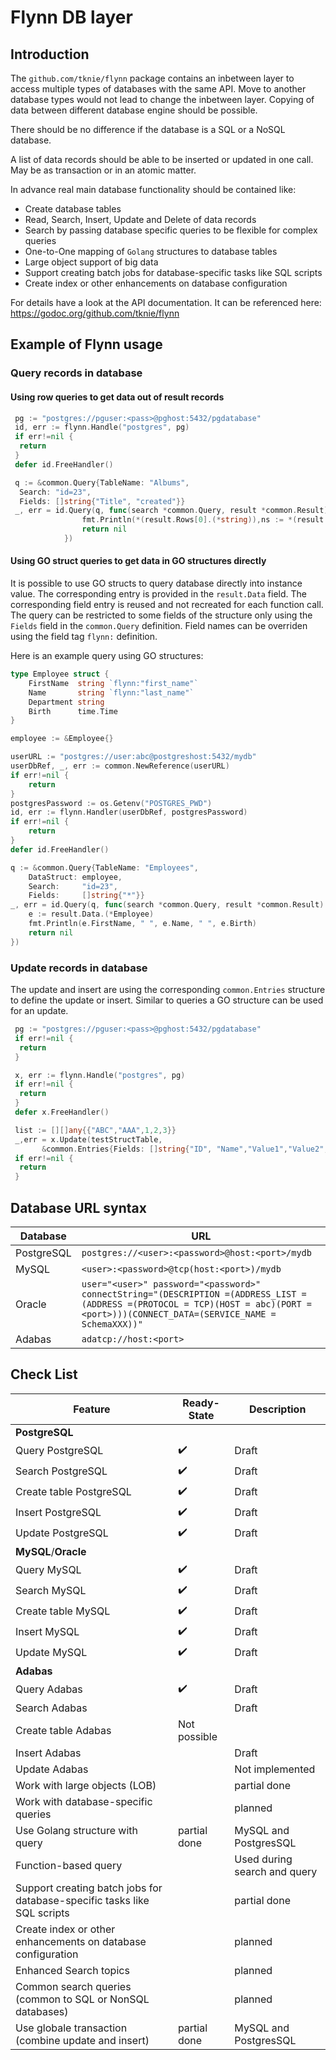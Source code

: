 # Flynn DB layer

## Introduction

The `github.com/tknie/flynn` package contains an inbetween layer to access multiple types of databases with the same API. Move to another database types would not lead to change the inbetween layer.
Copying of data between different database engine should be possible.

There should be no difference if the database is a SQL or a NoSQL database.

A list of data records should be able to be inserted or updated in one call. May be as transaction or in an atomic matter.

In advance real main database functionality should be contained like:

* Create database tables
* Read, Search, Insert, Update and Delete of data records
* Search by passing database specific queries to be flexible for complex queries
* One-to-One mapping of `Golang` structures to database tables
* Large object support of big data
* Support creating batch jobs for database-specific tasks like SQL scripts
* Create index or other enhancements on database configuration

For details have a look at the API documentation. It can be referenced here: <https://godoc.org/github.com/tknie/flynn>

## Example of Flynn usage

### Query records in database

#### Using row queries to get data out of result records

```go
 pg := "postgres://pguser:<pass>@pghost:5432/pgdatabase"
 id, err := flynn.Handle("postgres", pg)
 if err!=nil {
  return
 }
 defer id.FreeHandler()

 q := &common.Query{TableName: "Albums",
  Search: "id=23",
  Fields: []string{"Title", "created"}}
 _, err = id.Query(q, func(search *common.Query, result *common.Result) error {
                fmt.Println(*(result.Rows[0].(*string)),ns := *(result.Rows[1].(*string)))
                return nil
            })
```

#### Using GO struct queries to get data in GO structures directly

It is possible to use GO structs to query database directly into instance value. The corresponding entry is provided in the `result.Data` field. The corresponding field entry is reused and not recreated for each function call. The query can be restricted to some fields of the structure only using the `Fields` field in the `common.Query` definition. Field names can be overriden using the field tag `flynn:` definition.

Here is an example query using GO structures:

```go
type Employee struct {
	FirstName  string `flynn:"first_name"`
	Name       string `flynn:"last_name"`
	Department string
	Birth      time.Time
}

employee := &Employee{}

userURL := "postgres://user:abc@postgreshost:5432/mydb"
userDbRef, _, err := common.NewReference(userURL)
if err!=nil {
	return
}
postgresPassword := os.Getenv("POSTGRES_PWD")
id, err := flynn.Handler(userDbRef, postgresPassword)
if err!=nil {
	return
}
defer id.FreeHandler()

q := &common.Query{TableName: "Employees",
	DataStruct: employee,
	Search:     "id=23",
	Fields:     []string{"*"}}
_, err = id.Query(q, func(search *common.Query, result *common.Result) error {
	e := result.Data.(*Employee)
	fmt.Println(e.FirstName, " ", e.Name, " ", e.Birth)
	return nil
})
```

### Update records in database

The update and insert are using the corresponding `common.Entries` structure to define the update or insert. Similar to queries a GO structure can be used for an update.

```go
 pg := "postgres://pguser:<pass>@pghost:5432/pgdatabase"
 if err!=nil {
  return
 }

 x, err := flynn.Handle("postgres", pg)
 if err!=nil {
  return
 }
 defer x.FreeHandler()

 list := [][]any{{"ABC","AAA",1,2,3}}
 _,err = x.Update(testStructTable, 
       &common.Entries{Fields: []string{"ID", "Name","Value1","Value2","Value3"}, Values: list})
 if err!=nil {
  return
 }
```

## Database URL syntax

Database | URL
---------|----------
  PostgreSQL | `postgres://<user>:<password>@host:<port>/mydb`
  MySQL | `<user>:<password>@tcp(host:<port>)/mydb`
  Oracle | `user="<user>" password="<password>" connectString="(DESCRIPTION =(ADDRESS_LIST =(ADDRESS =(PROTOCOL = TCP)(HOST = abc)(PORT = <port>)))(CONNECT_DATA=(SERVICE_NAME = SchemaXXX))"`
  Adabas | `adatcp://host:<port>`


## Check List

Feature | Ready-State | Description
---------|----------|---------
  **PostgreSQL** || 
 Query PostgreSQL | :heavy_check_mark: | Draft
 Search PostgreSQL | :heavy_check_mark: | Draft
 Create table PostgreSQL | :heavy_check_mark: | Draft
 Insert PostgreSQL | :heavy_check_mark: | Draft
 Update PostgreSQL | :heavy_check_mark: | Draft
  **MySQL**/**Oracle** || 
 Query MySQL | :heavy_check_mark: | Draft
 Search MySQL | :heavy_check_mark: | Draft
 Create table MySQL | :heavy_check_mark: | Draft
 Insert MySQL | :heavy_check_mark: | Draft
 Update MySQL | :heavy_check_mark: | Draft
  **Adabas** || 
 Query Adabas | :heavy_check_mark: | Draft
 Search Adabas | | Draft
 Create table Adabas | Not possible | 
 Insert Adabas |  | Draft
 Update Adabas |  | Not implemented
 Work with large objects (LOB) |  | partial done
 Work with database-specific queries |  | planned
 Use Golang structure with query | partial done | MySQL and PostgresSQL
 Function-based query | | Used during search and query
 Support creating batch jobs for database-specific tasks like SQL scripts | | partial done
 Create index or other enhancements on database configuration | | planned
 Enhanced Search topics || planned
 Common search queries (common to SQL or NonSQL databases) |  | planned
 Use globale transaction (combine update and insert) | partial done | MySQL and PostgresSQL
